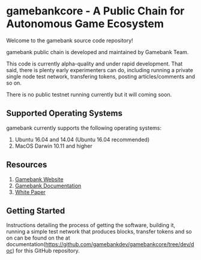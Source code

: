 # gamebankcore - A Public Chain for Autonomous Game Ecosystem

Welcome to the gamebank source code repository!

gamebank public chain is developed and maintained by Gamebank Team. 

This code is currently alpha-quality and under rapid development. That said, there is plenty early experimenters can do, including running a private single node test network, transfering tokens, posting articles/comments and so on.

There is no public testnet running currently but it will coming soon.

## Supported Operating Systems
gamebank currently supports the following operating systems:  
1. Ubuntu 16.04 and 14.04 (Ubuntu 16.04 recommended)
2. MacOS Darwin 10.11 and higher

## Resources
1. [Gamebank Website](https://gb.cool/)
2. [Gamebank Documentation](https://github.com/gamebankdev/gamebankcore/tree/dev/doc)
3. [White Paper](http://gb.cool/whitePaper.htm)

## Getting Started
Instructions detailing the process of getting the software, building it, running a simple test network that produces blocks, transfer tokens and so on can be found on the at documentation(https://github.com/gamebankdev/gamebankcore/tree/dev/doc) for this GitHub repository.

